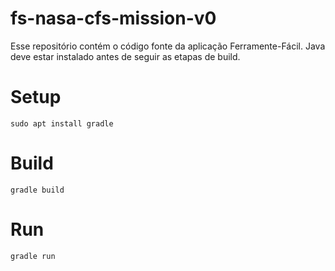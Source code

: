 # fs-nasa-cfs-mission-v0
Esse repositório contém o código fonte da aplicação Ferramente-Fácil.
Java deve estar instalado antes de seguir as etapas de build.

# Setup

    sudo apt install gradle

# Build

    gradle build

# Run

    gradle run
